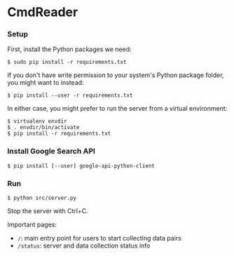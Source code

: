 # CmdReader

### Setup

First, install the Python packages we need:

    $ sudo pip install -r requirements.txt

If you don't have write permission to your system's Python package folder, you
might want to instead:

    $ pip install --user -r requirements.txt

In either case, you might prefer to run the server from a virtual environment:

    $ virtualenv envdir
    $ . envdir/bin/activate
    $ pip install -r requirements.txt
    
### Install Google Search API

    $ pip install [--user] google-api-python-client

### Run

    $ python src/server.py

Stop the server with Ctrl+C.

Important pages:

 - `/`: main entry point for users to start collecting data pairs
 - `/status`: server and data collection status info
